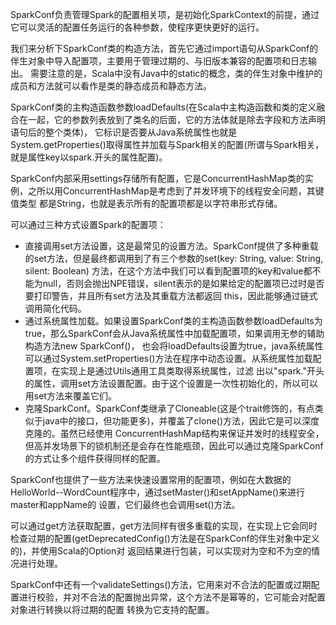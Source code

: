 SparkConf负责管理Spark的配置相关项，是初始化SparkContext的前提，通过它可以灵活的配置任务运行的各种参数，使程序更快更好的运行。

我们来分析下SparkConf类的构造方法，首先它通过import语句从SparkConf的伴生对象中导入配置项，主要用于管理过期的、与旧版本兼容的配置项和日志输出。
需要注意的是，Scala中没有Java中的static的概念，类的伴生对象中维护的成员和方法就可以看作是类的静态成员和静态方法。

SparkConf类的主构造函数参数loadDefaults(在Scala中主构造函数和类的定义融合在一起，它的参数列表放到了类名的后面，它的方法体就是除去字段和方法声明语句后的整个类体)，
它标识是否要从Java系统属性也就是System.getProperties()取得属性并加载与Spark相关的配置(所谓与Spark相关，就是属性key以spark.开头的属性配置)。

SparkConf内部采用settings存储所有配置，它是ConcurrentHashMap类的实例，之所以用ConcurrentHashMap是考虑到了并发环境下的线程安全问题，其键值类型
都是String，也就是表示所有的配置项都是以字符串形式存储。

可以通过三种方式设置Spark的配置项：
  * 直接调用set方法设置，这是最常见的设置方法。SparkConf提供了多种重载的set方法，但是最终都调用到了有三个参数的set(key: String, value: String, silent: Boolean)
  方法，在这个方法中我们可以看到配置项的key和value都不能为null，否则会抛出NPE错误，silent表示的是如果给定的配置项已过时是否要打印警告，并且所有set方法及其重载方法都返回
  this，因此能够通过链式调用简化代码。
  * 通过系统属性加载。如果设置SparkConf类的主构造函数参数loadDefaults为true，那么SparkConf会从Java系统属性中加载配置项，如果调用无参的辅助构造方法new SparkConf()，
  也会将loadDefaults设置为true，java系统属性可以通过System.setProperties()方法在程序中动态设置。从系统属性加载配置项，在实现上是通过Utils通用工具类取得系统属性，过滤
  出以"spark."开头的属性，调用set方法设置配置。由于这个设置是一次性初始化的，所以可以用set方法来覆盖它们。
  * 克隆SparkConf。SparkConf类继承了Cloneable(这是个trait修饰的，有点类似于java中的接口，但功能更多)，并覆盖了clone()方法，因此它是可以深度克隆的。虽然已经使用
  ConcurrentHashMap结构来保证并发时的线程安全，但高并发场景下的锁机制还是会存在性能瓶颈，因此可以通过克隆SparkConf的方式让多个组件获得同样的配置。

SparkConf也提供了一些方法来快速设置常用的配置项，例如在大数据的HelloWorld--WordCount程序中，通过setMaster()和setAppName()来进行master和appName的
设置，它们最终也会调用set()方法。

可以通过get方法获取配置，get方法同样有很多重载的实现，在实现上它会同时检查过期的配置(getDeprecatedConfig()方法是在SparkConf的伴生对象中定义的)，并使用Scala的Option对
返回结果进行包装，可以实现对为空和不为空的情况进行处理。

SparkConf中还有一个validateSettings()方法，它用来对不合法的配置或过期配置进行校验，并对不合法的配置抛出异常，这个方法不是幂等的，它可能会对配置对象进行转换以将过期的配置
转换为它支持的配置。
